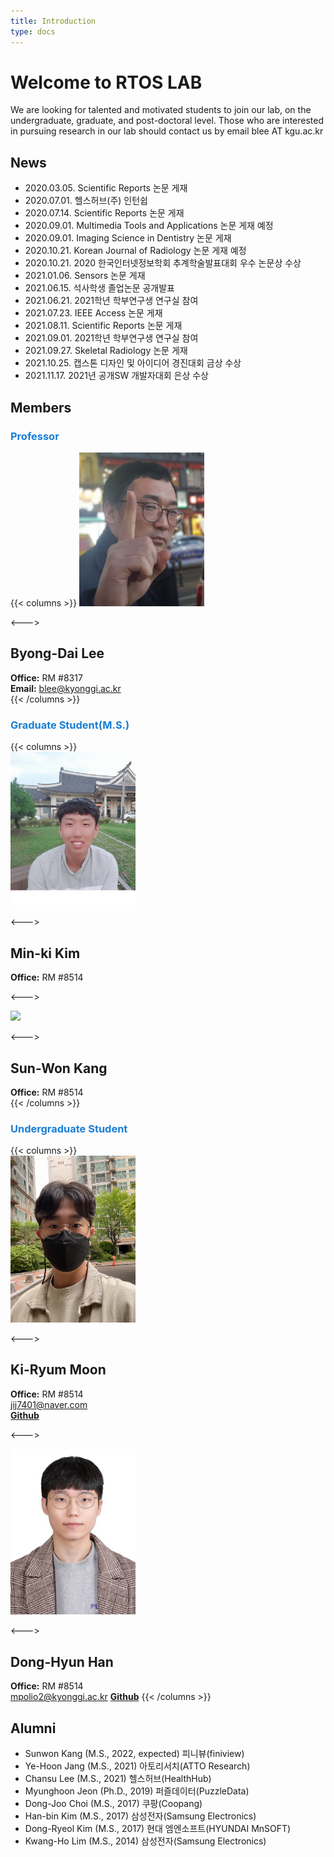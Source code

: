 ```yaml
---
title: Introduction
type: docs
---
```


# Welcome to RTOS LAB

We are looking for talented and motivated students to join our lab, on the undergraduate, graduate, and post-doctoral level. Those who are interested in pursuing research in our lab should contact us by email blee AT kgu.ac.kr

## News

- 2020.03.05. Scientific Reports 논문 게재
- 2020.07.01. 헬스허브(주) 인턴쉽
- 2020.07.14. Scientific Reports 논문 게재
- 2020.09.01. Multimedia Tools and Applications 논문 게재 예정
- 2020.09.01. Imaging Science in Dentistry 논문 게재
- 2020.10.21. Korean Journal of Radiology 논문 게재 예정
- 2020.10.21. 2020 한국인터넷정보학회 추계학술발표대회 우수 논문상 수상
- 2021.01.06. Sensors 논문 게재
- 2021.06.15. 석사학생 졸업논문 공개발표
- 2021.06.21. 2021학년 학부연구생 연구실 참여
- 2021.07.23. IEEE Access 논문 게재
- 2021.08.11. Scientific Reports 논문 게재
- 2021.09.01. 2021학년 학부연구생 연구실 참여
- 2021.09.27. Skeletal Radiology 논문 게재
- 2021.10.25. 캡스톤 디자인 및 아이디어 경진대회 금상 수상
- 2021.11.17. 2021년 공개SW 개발자대회 은상 수상



## Members

### <span style="color:#197ed6">Professor</span>  

{{< columns >}}
<img src="images/member_01.jpg" width = "200px">  

<--->

## Byong-Dai Lee  
**Office:** RM #8317  
**Email:** blee@kyonggi.ac.kr  
{{< /columns >}}


### <span style="color:#197ed6">Graduate Student(M.S.)</span>  

{{< columns >}}  
<img src="images/member_02.jpg" width = "200px">  

<--->

## Min-ki Kim  
**Office:** RM #8514

<--->  

<img src="images/member_03.jpg" width = "200px">  

<--->

## Sun-Won Kang  
**Office:** RM #8514  
{{< /columns >}}  


### <span style="color:#197ed6">Undergraduate Student</span>  

{{< columns >}}  
<img src="images/member_04.jpg" width = "200px">  

<--->  

## Ki-Ryum Moon
**Office:** RM #8514  
jij7401@naver.com  
[**Github**](https://github.com/jij7401)  

<--->  

<img src="images/member_05.jpg" width = "200px">  

<--->

## Dong-Hyun Han   
**Office:** RM #8514  
mpolio2@kyonggi.ac.kr
[**Github**](https://github.com/DongHyun99)
{{< /columns >}}  

## Alumni  

- Sunwon Kang (M.S., 2022, expected) 피니뷰(finiview)  
- Ye-Hoon Jang (M.S., 2021) 아토리서치(ATTO Research)  
- Chansu Lee (M.S., 2021) 헬스허브(HealthHub)  
- Myunghoon Jeon (Ph.D., 2019) 퍼즐데이터(PuzzleData)  
- Dong-Joo Choi (M.S., 2017) 쿠팡(Coopang)  
- Han-bin Kim (M.S., 2017) 삼성전자(Samsung Electronics)  
- Dong-Ryeol Kim (M.S., 2017) 현대 엠엔소프트(HYUNDAI MnSOFT)  
- Kwang-Ho Lim (M.S., 2014) 삼성전자(Samsung Electronics)  
